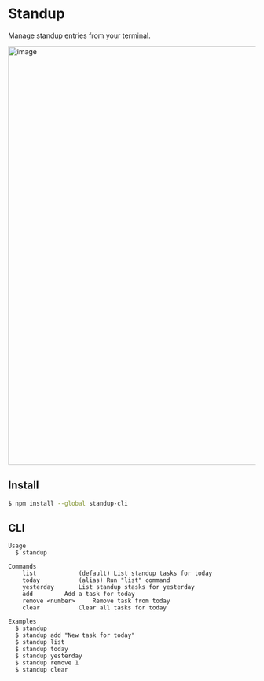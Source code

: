 # Standup

Manage standup entries from your terminal.

<img width="851" alt="image" src="https://user-images.githubusercontent.com/2034704/153863424-032a7f0a-6b71-4d05-bb63-2e31ffe19833.png">

## Install

```bash
$ npm install --global standup-cli
```

## CLI

```
Usage
  $ standup

Commands
	list			(default) List standup tasks for today
	today			(alias) Run "list" command
	yesterday		List standup stasks for yesterday
	add			Add a task for today
	remove <number>		Remove task from today
	clear			Clear all tasks for today

Examples
  $ standup
  $ standup add "New task for today"
  $ standup list
  $ standup today
  $ standup yesterday
  $ standup remove 1
  $ standup clear
```
